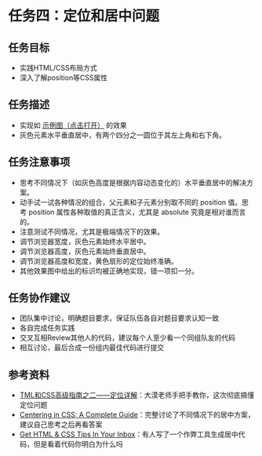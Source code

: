 # 任务四：定位和居中问题

## 任务目标

 - 实践HTML/CSS布局方式
 - 深入了解position等CSS属性

## 任务描述

 - 实现如 [示例图（点击打开）](http://7xrp04.com1.z0.glb.clouddn.com/task_1_4_1.png) 的效果
 - 灰色元素水平垂直居中，有两个四分之一圆位于其左上角和右下角。

## 任务注意事项

 - 思考不同情况下（如灰色高度是根据内容动态变化的）水平垂直居中的解决方案。
 - 动手试一试各种情况的组合，父元素和子元素分别取不同的 position 值。思考 position 属性各种取值的真正含义，尤其是 absolute 究竟是相对谁而言的。
 - 注意测试不同情况，尤其是极端情况下的效果。
 - 调节浏览器宽度，灰色元素始终水平居中。
 - 调节浏览器高度，灰色元素始终垂直居中。
 - 调节浏览器高度和宽度，黄色扇形的定位始终准确。
 - 其他效果图中给出的标识均被正确地实现，错一项扣一分。

## 任务协作建议

 - 团队集中讨论，明确题目要求，保证队伍各自对题目要求认知一致
 - 各自完成任务实践
 - 交叉互相Review其他人的代码，建议每个人至少看一个同组队友的代码
 - 相互讨论，最后合成一份组内最佳代码进行提交

## 参考资料

 - [TML和CSS高级指南之二——定位详解](http://www.w3cplus.com/css/advanced-html-css-lesson2-detailed-css-positioning.html)：大漠老师手把手教你，这次彻底搞懂定位问题
 - [Centering in CSS: A Complete Guide](https://css-tricks.com/centering-css-complete-guide/)：完整讨论了不同情况下的居中方案，建议自己思考之后再看答案
 - [Get HTML & CSS Tips In Your Inbox](http://howtocenterincss.com/)：有人写了一个作弊工具生成居中代码，但是看着代码你明白为什么吗
